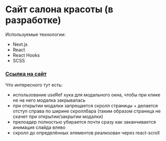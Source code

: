 # Сайт салона красоты (в разработке)

Используемые технологии:
- Next.js
- React
- React Hooks
- SCSS

### [Ссылка на сайт](https://nail-salon-nextjs.vercel.app/)

Что интересного тут есть:
- использование useRef хука для модального окна, чтобы при клике не на него модалка закрывалась
- при открытии модалки запрещается скролл страницы + делается отступ справа по ширине скроллбара (таким образом страница не скачет при открытии/закрытии модалки)
- прелоадер полностью убирается почти сразу как заканчивается анимация слайда влево
- скролл до определённых элементов реализован через react-scroll